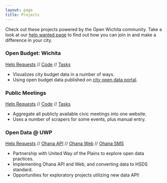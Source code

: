 ```yaml
---
layout: page
title: Projects
---
```


Check out these projects powered by the Open Wichita community. Take a look at
our [help wanted page](https://github.com/openwichita/help-wanted) to find out
how you can join in and make a difference in your city.

### Open Budget: Wichita

[Help Requests](https://github.com/openwichita/help-wanted/issues?q=is%3Aopen+is%3Aissue+label%3Aopen-budget) //
[Code](https://github.com/openwichita/openbudgetwichita) //
[Tasks](https://github.com/openwichita/openbudgetwichita/issues)

* Visualizes city budget data in a number of ways.
* Using open budget data published on [city open data
portal](https://opendata.wichita.gov).

### Public Meetings

[Help Requests](https://github.com/openwichita/help-wanted/issues?q=is%3Aopen+is%3Aissue+label%3Apublic-meetings) //
[Code](https://github.com/openwichita/public-meetings) //
[Tasks](https://github.com/openwichita/public-meetings/issues)

* Aggregate all publicly available civic meetings into one website.
* Uses a number of scrapers for some events, plus manual entry.

### Open Data @ UWP

[Help Requests](https://github.com/openwichita/help-wanted/issues?q=is%3Aopen+is%3Aissue+label%3Auwp-open-data) //
[Ohana API](https://github.com/openwichita/ohana-api) //
[Ohana Web](https://github.com/openwichita/ohana-web-search) //
[Ohana SMS](https://github.com/openwichita/ohana-sms)

* Partnership with United Way of the Plains to explore open data practices.
* Implementing Ohana API and Web, and converting data to HSDS standard.
* Opportunities for exploratory projects utilizing new data API!
